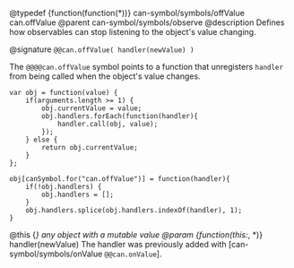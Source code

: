 @typedef {function(function(*))} can-symbol/symbols/offValue can.offValue
@parent can-symbol/symbols/observe
@description Defines how observables can stop listening to the object's value changing.

@signature `@@can.offValue( handler(newValue) )`

The `@@@@can.offValue` symbol points to a function that unregisters 
 `handler` from being called when the object's value
 changes.  

```
var obj = function(value) {
	if(arguments.length >= 1) {
		obj.currentValue = value;
		obj.handlers.forEach(function(handler){
			handler.call(obj, value);
		});
	} else {
		return obj.currentValue;
	}
};

obj[canSymbol.for("can.offValue")] = function(handler){
	if(!obj.handlers) {
		obj.handlers = [];
	}
	obj.handlers.splice(obj.handlers.indexOf(handler), 1);
}
```

@this {*} any object with a mutable value
@param {function(this:*, *)} handler(newValue) The handler was previously added with [can-symbol/symbols/onValue `@@can.onValue`]. 
